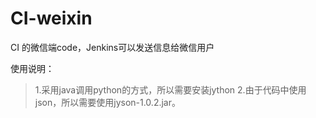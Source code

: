 CI-weixin
=========

CI 的微信端code，Jenkins可以发送信息给微信用户

使用说明：
> 1.采用java调用python的方式，所以需要安装jython
> 2.由于代码中使用json，所以需要使用jyson-1.0.2.jar。

